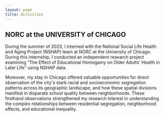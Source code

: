 ```yaml
---
layout: page
title: Activities
---
```



<h2> NORC at the UNIVERSITY of CHICAGO </h2>

<p>
During the summer of 2023, I interned with the National Social Life Health and Aging Project (NSHAP) team at NORC at the University of Chicago. During this internship, I conducted an independent research project examining "The Effect of Educational Homogamy on Older Adults' Health in Later Life" using NSHAP data.
</p>

<p>
Moreover, my stay in Chicago offered valuable opportunities for direct observation of the city's stark racial and socioeconomic segregation patterns across its geographic landscape, and how these spatial divisions manifest in disparate school quality between neighborhoods. These firsthand observations strengthened my research interest in understanding the complex relationships between residential segregation, neighborhood effects, and educational inequality.
</P>
